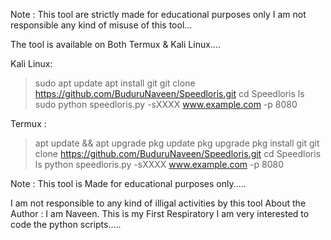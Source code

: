 
 Note : This tool are strictly made for educational purposes only 
 I am not responsible any kind of misuse of this tool...

 The tool is available on Both Termux & Kali Linux....
 
 Kali Linux:
> sudo apt update
> apt install git
> git clone https://github.com/BuduruNaveen/Speedloris.git
> cd Speedloris
> ls
> sudo python speedloris.py -sXXXX www.example.com -p 8080


 Termux :
> apt update && apt upgrade
> pkg update
> pkg upgrade
> pkg install git
> git clone https://github.com/BuduruNaveen/Speedloris.git
> cd Speedloris
> ls
> python speedloris.py -sXXXX www.example.com -p 8080

 Note : This tool is Made for educational purposes only.....

 I am not responsible to any kind of illigal activities by this tool
About the Author : I am  Naveen. This is my First Respiratory I am very interested to code the python scripts.....


